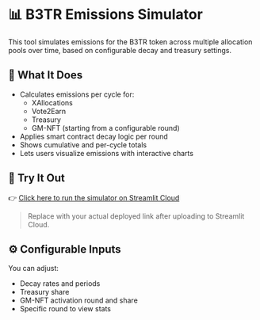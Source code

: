 # 📊 B3TR Emissions Simulator

This tool simulates emissions for the B3TR token across multiple allocation pools over time, based on configurable decay and treasury settings.

## 🧠 What It Does

- Calculates emissions per cycle for:
  - XAllocations
  - Vote2Earn
  - Treasury
  - GM-NFT (starting from a configurable round)
- Applies smart contract decay logic per round
- Shows cumulative and per-cycle totals
- Lets users visualize emissions with interactive charts

## 🚀 Try It Out

👉 [Click here to run the simulator on Streamlit Cloud](https://your-streamlit-url.streamlit.app)

> Replace with your actual deployed link after uploading to Streamlit Cloud.

## ⚙️ Configurable Inputs

You can adjust:
- Decay rates and periods
- Treasury share
- GM-NFT activation round and share
- Specific round to view stats
